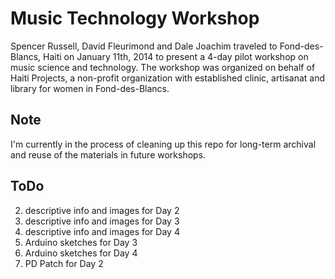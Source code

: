 Music Technology Workshop
=========================

Spencer Russell, David Fleurimond and Dale Joachim  traveled to
Fond-des-Blancs, Haiti on January 11th, 2014 to present a 4-day pilot workshop
on music science and technology. The workshop was organized on behalf of Haiti
Projects, a non-profit organization with established clinic, artisanat and
library for women in Fond-des-Blancs.

Note
----
I'm currently in the process of cleaning up this repo for long-term archival
and reuse of the materials in future workshops.

ToDo
----

2. descriptive info and images for Day 2
3. descriptive info and images for Day 3
4. descriptive info and images for Day 4
5. Arduino sketches for Day 3
6. Arduino sketches for Day 4
7. PD Patch for Day 2
